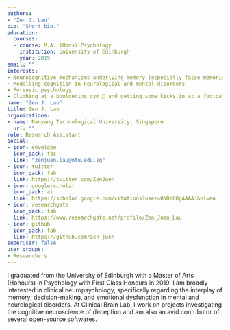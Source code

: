 ```yaml
---
authors:
- "Zen J. Lau"
bio: "Short bio."
education:
  courses:
  - course: M.A. (Hons) Psychology
    institution: University of Edinburgh
    year: 2019
email: ""
interests:
- Neurocognitive mechanisms underlying memory (especially false memories and confabulation), decision-making, and inhibitory control
- Modelling cognition in neurological and mental disorders
- Forensic psychology
- Climbing at a bouldering gym 🧗 and getting some kicks in at a football pitch ⚽
name: "Zen J. Lau"
title: Zen J. Lau
organizations:
- name: Nanyang Technological University, Singapore
  url: ""
role: Research Assistant
social:
- icon: envelope
  icon_pack: fas
  link: "zenjuen.lau@ntu.edu.sg"
- icon: twitter
  icon_pack: fab
  link: https://twitter.com/ZenJuen
- icon: google-scholar
  icon_pack: ai
  link: https://scholar.google.com/citations?user=QNDb0QgAAAAJ&hl=en
- icon: researchgate
  icon_pack: fab
  link: https://www.researchgate.net/profile/Zen_Juen_Lau
- icon: github
  icon_pack: fab
  link: https://github.com/zen-juen
superuser: false
user_groups:
- Researchers
---
```


I graduated from the University of Edinburgh with a Master of Arts (Honours) in Psychology with First Class Honours in 2019. I am broadly interested in clinical neuropsychology, specifically regarding the interplay of memory, decision-making, and emotional dysfunction in mental and neurological disorders. At Clinical Brain Lab, I work on projects investigating the cognitive neuroscience of deception and am also an avid contributor of several open-source softwares.
